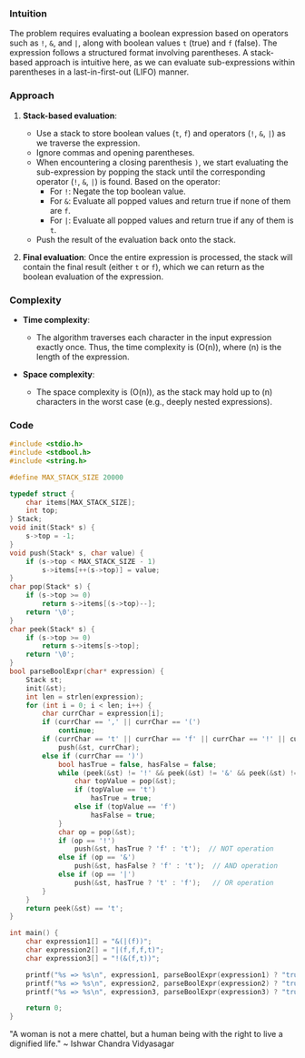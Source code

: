 ### Intuition
The problem requires evaluating a boolean expression based on operators such as `!`, `&`, and `|`, along with boolean values `t` (true) and `f` (false). The expression follows a structured format involving parentheses. A stack-based approach is intuitive here, as we can evaluate sub-expressions within parentheses in a last-in-first-out (LIFO) manner.

### Approach
1. **Stack-based evaluation**: 
   - Use a stack to store boolean values (`t`, `f`) and operators (`!`, `&`, `|`) as we traverse the expression.
   - Ignore commas and opening parentheses.
   - When encountering a closing parenthesis `)`, we start evaluating the sub-expression by popping the stack until the corresponding operator (`!`, `&`, `|`) is found. Based on the operator:
     - For `!`: Negate the top boolean value.
     - For `&`: Evaluate all popped values and return true if none of them are `f`.
     - For `|`: Evaluate all popped values and return true if any of them is `t`.
   - Push the result of the evaluation back onto the stack.
   
2. **Final evaluation**: Once the entire expression is processed, the stack will contain the final result (either `t` or `f`), which we can return as the boolean evaluation of the expression.

### Complexity
- **Time complexity**: 
  - The algorithm traverses each character in the input expression exactly once. Thus, the time complexity is \(O(n)\), where \(n\) is the length of the expression.

- **Space complexity**: 
  - The space complexity is \(O(n)\), as the stack may hold up to \(n\) characters in the worst case (e.g., deeply nested expressions).

### Code

```c
#include <stdio.h>
#include <stdbool.h>
#include <string.h>
```
```c
#define MAX_STACK_SIZE 20000

typedef struct {
    char items[MAX_STACK_SIZE];
    int top;
} Stack;
void init(Stack* s) {
    s->top = -1;
}
void push(Stack* s, char value) {
    if (s->top < MAX_STACK_SIZE - 1)
        s->items[++(s->top)] = value;
}
char pop(Stack* s) {
    if (s->top >= 0) 
        return s->items[(s->top)--];
    return '\0';
}
char peek(Stack* s) {
    if (s->top >= 0)
        return s->items[s->top];
    return '\0';
}
bool parseBoolExpr(char* expression) {
    Stack st;
    init(&st);
    int len = strlen(expression);
    for (int i = 0; i < len; i++) {
        char currChar = expression[i];
        if (currChar == ',' || currChar == '(')
            continue;
        if (currChar == 't' || currChar == 'f' || currChar == '!' || currChar == '&' || currChar == '|')
            push(&st, currChar);
        else if (currChar == ')')
            bool hasTrue = false, hasFalse = false;
            while (peek(&st) != '!' && peek(&st) != '&' && peek(&st) != '|') {
                char topValue = pop(&st);
                if (topValue == 't')
                    hasTrue = true;
                else if (topValue == 'f')
                    hasFalse = true;
            }
            char op = pop(&st);
            if (op == '!')
                push(&st, hasTrue ? 'f' : 't');  // NOT operation
            else if (op == '&')
                push(&st, hasFalse ? 'f' : 't');  // AND operation
            else if (op == '|')
                push(&st, hasTrue ? 't' : 'f');   // OR operation
        }
    }
    return peek(&st) == 't';
}
```
```c
int main() {
    char expression1[] = "&(|(f))";
    char expression2[] = "|(f,f,f,t)";
    char expression3[] = "!(&(f,t))";

    printf("%s => %s\n", expression1, parseBoolExpr(expression1) ? "true" : "false");
    printf("%s => %s\n", expression2, parseBoolExpr(expression2) ? "true" : "false");
    printf("%s => %s\n", expression3, parseBoolExpr(expression3) ? "true" : "false");

    return 0;
}
```

"A woman is not a mere chattel, but a human being with the right to live a dignified life." ~ Ishwar Chandra Vidyasagar
